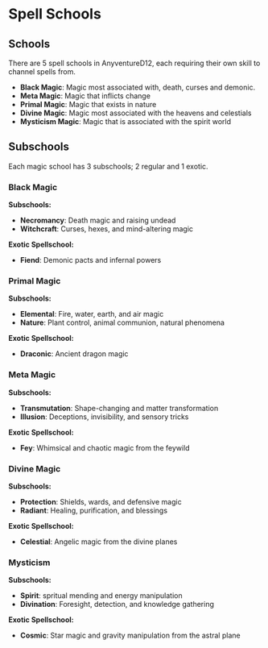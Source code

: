 # Spell Schools


## Schools
<div class="triangle-line"></div>

There are 5 spell schools in AnyventureD12, each requiring their own skill to channel spells from.
- **Black Magic**: Magic most associated with, death, curses and demonic.
- **Meta Magic**: Magic that inflicts change
- **Primal Magic**: Magic that exists in nature
- **Divine Magic**: Magic most associated with the heavens and celestials
- **Mysticism Magic**: Magic that is associated with the spirit world

## Subschools
<div class="triangle-line"></div>
Each magic school has 3 subschools; 2 regular and 1 exotic.

### Black Magic

**Subschools:**
- **Necromancy**: Death magic and raising undead
- **Witchcraft**: Curses, hexes, and mind-altering magic

**Exotic Spellschool:**
- **Fiend**: Demonic pacts and infernal powers

### Primal Magic

**Subschools:**
- **Elemental**: Fire, water, earth, and air magic
- **Nature**: Plant control, animal communion, natural phenomena

**Exotic Spellschool:**
- **Draconic**: Ancient dragon magic

### Meta Magic

**Subschools:**
- **Transmutation**: Shape-changing and matter transformation
- **Illusion**: Deceptions, invisibility, and sensory tricks

**Exotic Spellschool:**
- **Fey**: Whimsical and chaotic magic from the feywild

### Divine Magic

**Subschools:**
- **Protection**: Shields, wards, and defensive magic
- **Radiant**: Healing, purification, and blessings

**Exotic Spellschool:**
- **Celestial**: Angelic magic from the divine planes

### Mysticism

**Subschools:**
- **Spirit**: spritual mending and energy manipulation
- **Divination**: Foresight, detection, and knowledge gathering

**Exotic Spellschool:**
- **Cosmic**: Star magic and gravity manipulation from the astral plane